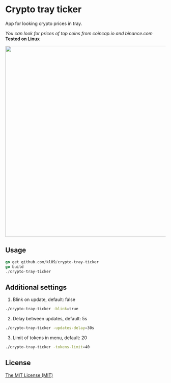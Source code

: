 # Crypto tray ticker

App for looking crypto prices in tray.

*You can look for prices of top coins from coincap.io and binance.com*
<b>Tested on Linux</b>

<img src="https://thumbs.gfycat.com/GrotesqueIncredibleCarpenterant-size_restricted.gif" width="600">

## Usage

```go
go get github.com/kl09/crypto-tray-ticker
go build
./crypto-tray-ticker
```

## Additional settings

1. Blink on update, default: false
```bash
./crypto-tray-ticker -blink=true
```

2. Delay between updates, default: 5s
```bash
./crypto-tray-ticker -updates-delay=30s
```

3. Limit of tokens in menu, default: 20
```bash
./crypto-tray-ticker -tokens-limit=40
```


## License
[The MIT License (MIT)](https://opensource.org/licenses/MIT)